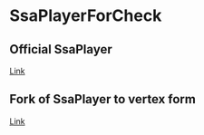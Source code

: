 # SsaPlayerForCheck

## Official SsaPlayer
[Link](https://sairoutine.github.io/SsaPlayerForCheck/vendor/)

## Fork of SsaPlayer to vertex form
[Link](https://sairoutine.github.io/SsaPlayerForCheck/fork/)
